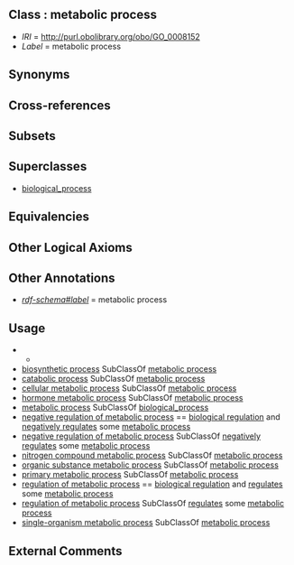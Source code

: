 
## Class : metabolic process

 * *IRI* = http://purl.obolibrary.org/obo/GO_0008152
 * *Label* = metabolic process

## Synonyms


## Cross-references


## Subsets


## Superclasses

 * [biological_process](../../GO/50/GO_0008150.md)

## Equivalencies


## Other Logical Axioms


## Other Annotations

 * *[rdf-schema#label](../../el/rdf-schema#label.md)* = metabolic process

## Usage

 * -
 * [biosynthetic process](../../GO/58/GO_0009058.md) SubClassOf [metabolic process](../../GO/52/GO_0008152.md)
 * [catabolic process](../../GO/56/GO_0009056.md) SubClassOf [metabolic process](../../GO/52/GO_0008152.md)
 * [cellular metabolic process](../../GO/37/GO_0044237.md) SubClassOf [metabolic process](../../GO/52/GO_0008152.md)
 * [hormone metabolic process](../../GO/45/GO_0042445.md) SubClassOf [metabolic process](../../GO/52/GO_0008152.md)
 * [metabolic process](../../GO/52/GO_0008152.md) SubClassOf [biological_process](../../GO/50/GO_0008150.md)
 * [negative regulation of metabolic process](../../GO/92/GO_0009892.md) == [biological regulation](../../GO/07/GO_0065007.md) and [negatively regulates](../../RO/12/RO_0002212.md) some [metabolic process](../../GO/52/GO_0008152.md)
 * [negative regulation of metabolic process](../../GO/92/GO_0009892.md) SubClassOf [negatively regulates](../../RO/12/RO_0002212.md) some [metabolic process](../../GO/52/GO_0008152.md)
 * [nitrogen compound metabolic process](../../GO/07/GO_0006807.md) SubClassOf [metabolic process](../../GO/52/GO_0008152.md)
 * [organic substance metabolic process](../../GO/04/GO_0071704.md) SubClassOf [metabolic process](../../GO/52/GO_0008152.md)
 * [primary metabolic process](../../GO/38/GO_0044238.md) SubClassOf [metabolic process](../../GO/52/GO_0008152.md)
 * [regulation of metabolic process](../../GO/22/GO_0019222.md) == [biological regulation](../../GO/07/GO_0065007.md) and [regulates](../../RO/11/RO_0002211.md) some [metabolic process](../../GO/52/GO_0008152.md)
 * [regulation of metabolic process](../../GO/22/GO_0019222.md) SubClassOf [regulates](../../RO/11/RO_0002211.md) some [metabolic process](../../GO/52/GO_0008152.md)
 * [single-organism metabolic process](../../GO/10/GO_0044710.md) SubClassOf [metabolic process](../../GO/52/GO_0008152.md)

## External Comments

